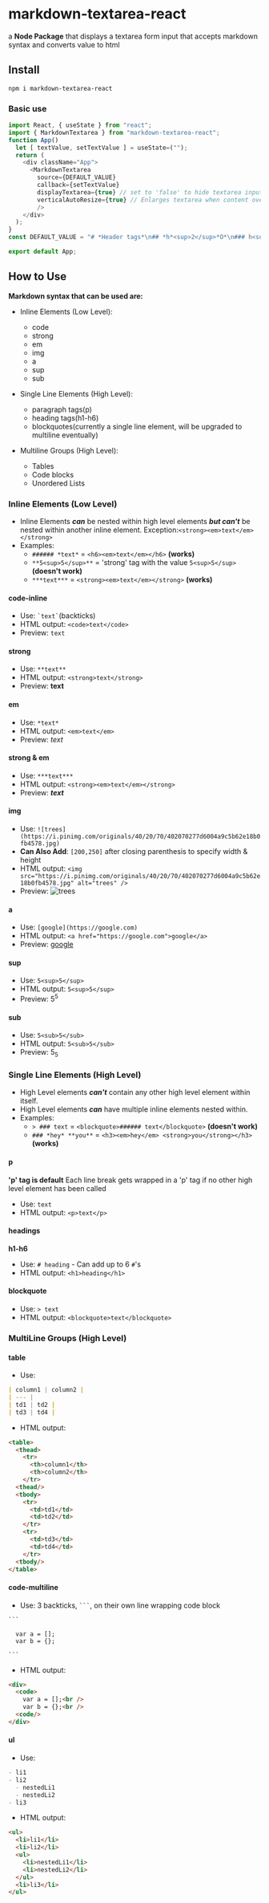 # markdown-textarea-react
a **Node Package** that displays a textarea form input that accepts markdown syntax and converts value to html
## Install
`npm i markdown-textarea-react`
### Basic use
```js
import React, { useState } from "react"; 
import { MarkdownTextarea } from "markdown-textarea-react";
function App() 
  let [ textValue, setTextValue ] = useState=("");
  return (
    <div className="App">
      <MarkdownTextarea 
        source={DEFAULT_VALUE} 
        callback={setTextValue} 
        displayTextarea={true} // set to 'false' to hide textarea input
        verticalAutoResize={true} // Enlarges textarea when content overflows
        />
    </div>
  );
}
const DEFAULT_VALUE = "# *Header tags*\n## *h*<sup>2</sup>*O*\n### h<sub>3</sub>\n### Table\n|header| header2|header3| header4|\n| --- |\n|row1|column2|etc| more|\n|column1|row2|row| more|\n> **Blockquote** with ***inline code*** - `var a = [];` \n### Code Block\n```\nvar a = [];\nvar b = {};\n```\n#### Unordered List\n- li\n- li\n  - nested li w/ [link](https://www.google.com)\n  - *nested* li w/ **picture** ![trees](https://www.arborday.org/images/hero/medium/hero-aerial-forest-evergreen-trees.jpg)[50]\n- li\n#### Can specify width & height for Images\n![trees](https://www.arborday.org/images/hero/medium/hero-aerial-forest-evergreen-trees.jpg)[100,150] ![trees](https://www.arborday.org/images/hero/medium/hero-aerial-forest-evergreen-trees.jpg)[200] ![trees](https://www.arborday.org/images/hero/medium/hero-aerial-forest-evergreen-trees.jpg)"

export default App;
```
## How to Use
**Markdown syntax that can be used are:**
- Inline Elements (Low Level):
  - code
  - strong
  - em
  - img
  - a
  - sup
  - sub

- Single Line Elements (High Level):
  - paragraph tags(p)
  - heading tags(h1-h6)
  - blockquotes(currently a single line element, will be upgraded to multiline eventually)
- Multiline Groups (High Level):
  - Tables
  - Code blocks
  - Unordered Lists

### Inline Elements (Low Level)
- Inline Elements ***can*** be nested within high level elements ***but can't*** be nested within another inline element. Exception:`<strong><em>text</em></strong>`
- Examples:
  - `###### *text*` = `<h6><em>text</em></h6>` **(works)**
  - `**5<sup>5</sup>**` =  'strong' tag with the value `5<sup>5</sup>`**(doesn't work)**
  - `***text***` = `<strong><em>text</em></strong>` **(works)**
#### code-inline
  - Use: `` `text` ``(backticks)
  - HTML output: `<code>text</code>`
  - Preview: `text`
#### strong
  - Use: `**text**`
  - HTML output: `<strong>text</strong>`
  - Preview: **text**
#### em
  - Use: `*text*`
  - HTML output: `<em>text</em>`
  - Preview: *text*
#### strong & em
  - Use: `***text***`
  - HTML output: `<strong><em>text</em></strong>`
  - Preview: ***text***
#### img
  - Use: `![trees](https://i.pinimg.com/originals/40/20/70/402070277d6004a9c5b62e18b0fb4578.jpg)`
  - **Can Also Add**: `[200,250]` after closing parenthesis to specify width & height
  - HTML output: `<img src="https://i.pinimg.com/originals/40/20/70/402070277d6004a9c5b62e18b0fb4578.jpg" alt="trees" />`
  - Preview: ![trees](https://i.pinimg.com/originals/40/20/70/402070277d6004a9c5b62e18b0fb4578.jpg)
#### a
  - Use: `[google](https://google.com)`
  - HTML output: `<a href="https://google.com">google</a>`
  - Preview: [google](https://google.com)
#### sup
  - Use: `5<sup>5</sup>`
  - HTML output: `5<sup>5</sup>`
  - Preview: 5<sup>5</sup>
#### sub
  - Use: `5<sub>5</sub>`
  - HTML output: `5<sub>5</sub>`
  - Preview: 5<sub>5</sub>
### Single Line Elements (High Level)
- High Level elements ***can't*** contain any other high level element within itself.
- High Level elements ***can*** have multiple inline elements nested within.
- Examples:
  - `> ### text` = `<blockquote>###### text</blockquote>` **(doesn't work)**
  - `### *hey* **you**` =  `<h3><em>hey</em> <strong>you</strong></h3>`**(works)**
#### p
**'p' tag is default**
Each line break gets wrapped in a 'p' tag if no other high level element has been called
  - Use: `text`
  - HTML output: `<p>text</p>`
#### headings
**h1-h6**
  - Use: `# heading` - Can add up to 6 `#`'s
  - HTML output: `<h1>heading</h1>`
#### blockquote
  - Use: `> text`
  - HTML output: `<blockquote>text</blockquote>`
  ### MultiLine Groups (High Level)

#### table
  - Use:
```markdown
| column1 | column2 |
| --- |
| td1 | td2 |
| td3 | td4 |
```
  - HTML output:
```html
<table>
  <thead>
    <tr>
      <th>column1</th>
      <th>column2</th>
    </tr>
  <thead/>
  <tbody>
    <tr>
      <td>td1</td>
      <td>td2</td>
    </tr>
    <tr>
      <td>td3</td>
      <td>td4</td>
    </tr>
  <tbody/>
</table>
```

#### code-multiline
  - Use: 3 backticks, `` ``` ``, on their own line wrapping code block

`` ``` ``
```
  var a = [];
  var b = {};
```
`` ``` ``

  - HTML output:
```html
<div>
  <code>
    var a = [];<br />
    var b = {};<br />
  <code/>
</div>
```
#### ul
  - Use:
  ```markdown
  - li1
  - li2
    - nestedLi1
    - nestedLi2
  - li3
  ```
  - HTML output:
```html
<ul>
  <li>li1</li>
  <li>li2</li>
  <ul>
    <li>nestedLi1</li>
    <li>nestedLi2</li>
  </ul>
  <li>li3</li>
</ul>
```
